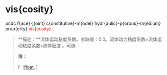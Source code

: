 # vis{cosity}
pcdc f{ace}-j{oint} c{onstitutive}-m{odel} hydr{aulic}-p{orous}-m{edium} prop{erty} <span style='color: red;'>vis{cosity}</span>
> **描述：**流体运动粘度系数。省缺值：0.0。流体动力粘度系数=流体运动粘度系数x流体密度
。可选

> 
> **值：**
> 
> f（[float](数据类型/float/)，）

